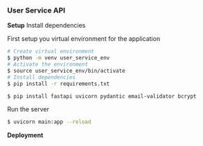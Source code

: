 ### User Service API

**Setup**
Install dependencies

First setup you virtual environment for the application

```bash
# Create virtual environment
$ python -m venv user_service_env
# Activate the environment
$ source user_service_env/bin/activate
# Install dependencies
$ pip install -r requirements.txt
```

```bash
$ pip install fastapi uvicorn pydantic email-validator bcrypt
```

Run the server

```bash
$ uvicorn main:app --reload
```

**Deployment**
